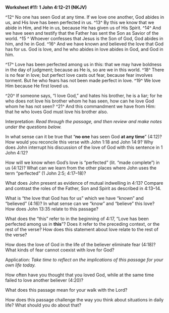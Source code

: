 **Worksheet \#11: 1 John 4:12–21 (NKJV)**

^12^ No one has seen God at any time. If we love one another, God abides in us, and His love has been perfected in us. ^13^ By this we know that we abide in Him, and He in us, because He has given us of His Spirit. ^14^ And we have seen and testify that the Father has sent the Son as Savior of the world. ^15 ^ Whoever confesses that Jesus is the Son of God, God abides in him, and he in God. ^16^ And we have known and believed the love that God has for us. God is love, and he who abides in love abides in God, and God in him.

^17^ Love has been perfected among us in this: that we may have boldness in the day of judgment; because as He is, so are we in this world. ^18^ There is no fear in love; but perfect love casts out fear, because fear involves torment. But he who fears has not been made perfect in love. ^19^ We love Him because He first loved us.

^20^ If someone says, “I love God,” and hates his brother, he is a liar; for he who does not love his brother whom he has seen, how can he love God whom he has not seen? ^21^ And this commandment we have from Him: that he who loves God must love his brother also.

Interpretation: *Read through the passage, and then review and make notes under the questions below.*

In what sense can it be true that “**no one** has seen God **at any time**” (4:12)? How would you reconcile this verse with John 1:18 and John 14:9? Why does John interrupt his discussion of the love of God with this sentence in 1 John 4:12?

How will we know when God’s love is “perfected” (lit. “made complete”) in us (4:12)? What can we learn from the other places where John uses the term “perfected” (1 John 2:5; 4:17–18)?

What does John present as evidence of mutual indwelling in 4:13? Compare and contrast the roles of the Father, Son and Spirit as described in 4:13–14.

What is “the love that God has for us” which we have “known” and “believed” (4:16)? In what sense can we “know” and “believe” this love? How does John 13:35 relate to this passage?

What does the “this” refer to in the beginning of 4:17, “Love has been perfected among us in **this**”? Does it refer to the preceding context, or the rest of the verse? How does this statement about love relate to the rest of the verse?

How does the love of God in the life of the believer eliminate fear (4:18)? What kinds of fear cannot coexist with love for God?

Application: *Take time to reflect on the implications of this passage for your own life today.*

How often have you thought that you loved God, while at the same time failed to love another believer (4:20)?

What does this passage mean for your walk with the Lord?

How does this passage challenge the way you think about situations in daily life? What should you do about that?
